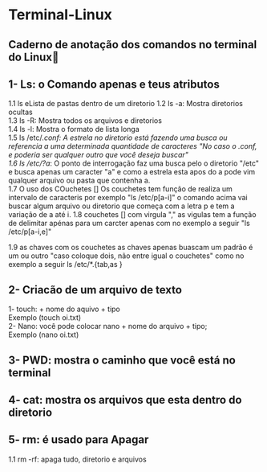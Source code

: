 # Terminal-Linux #
## Caderno de anotação dos comandos no terminal do Linux🐧


## 1- Ls: o Comando apenas e teus atributos
1.1 ls eLista de pastas dentro de um diretorio
1.2 ls -a: Mostra diretorios ocultas <br>
1.3 ls -R: Mostra todos os arquivos e diretorios <br>
1.4 ls -l: Mostra o formato de lista longa <br>
1.5 ls /etc/*.conf: A estrela no diretorio está fazendo uma busca ou referencia a uma  determinada quantidade de caracteres "No caso o .conf, e poderia ser qualquer outro que você deseja buscar" <br >
1.6 ls /etc/?a*: O ponto de interrogação faz uma busca pelo o diretorio "/etc" e busca apenas um caracter "a" e como a estrela esta apos do a pode vim qualquer arquivo ou pasta que contenha a. <br>
1.7 O uso dos COuchetes []
Os couchetes tem função de realiza um intervalo de caracteris por exemplo "ls /etc/p[a-i]"
o comando acima vai buscar algum arquivo ou diretorio que começa com a letra p e tem a variação de a até i.
1.8 couchetes [] com virgula "," 
as vigulas tem a função de delimitar apénas para um carcter apenas com no exemplo a seguir "ls /etc/p[a-i,e]"

1.9 as chaves com os couchetes as chaves apenas buascam um padrão é um ou outro "caso coloque dois, não entre igual o couchetes" como no exemplo a seguir ls /etc/*.{tab,as }

## 2- Criacão de um arquivo de texto  
1- touch: + nome do aquivo + tipo <br> 
Exemplo (touch oi.txt)<br> 
2- Nano: você pode colocar nano + nome do arquivo + tipo;<br> 
Exemplo (nano oi.txt)<br> 

## 3- PWD: mostra o caminho que você está no terminal<br> 

## 4- cat: mostra os arquivos que esta dentro do diretorio<br> 

## 5- rm: é usado para Apagar
1.1 rm -rf: apaga tudo, diretorio e arquivos
